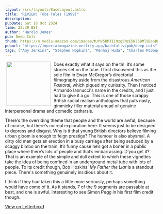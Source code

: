 ```yaml
---
layout: /src/layouts/BaseLayout.astro
title: "REVIEW: Tube Tales (1999)"
description: 
pubDate: Sat 19 Oct 2024
time: 22:39 BST
author: 'Harold James'
pub: Deep Cuts
thumb: https://m.media-amazon.com/images/M/MV5BMTI1Nzg5NzE5Nl5BMl5BanBnXkFtZTYwMDI4MTI5._V1_FMjpg_UX1000_.jpg
puburl: "https://imperialmagazine.netlify.app/bashfultv/pub/deep-cuts"
tags: ["Amy Jenkins", "Stephen Hopkins", "Menhaj Huda", "Charles McDougall", "Bob Hoskins", "Ewan McGregor", "Jude Law", "Armando Iannucci", "Gaby Dellal", "British film", "Social realism", "anthology film"]
---
```

<img src="https://m.media-amazon.com/images/M/MV5BMTI1Nzg5NzE5Nl5BMl5BanBnXkFtZTYwMDI4MTI5._V1_FMjpg_UX1000_.jpg" style="width:145px;height:auto;float:left;padding-right:10px;padding-left:5px;">

Does exactly what it says on the tin: it’s some stories set on the tube. I first discovered this as the sole film in Ewan McGregor’s directorial filmography aside from the disastrous <i>American Pastoral</i>, which piqued my curiosity. Then I noticed Armando Iannucci's name in the credits, and I just had to give it a go. This is one of those scrappy British social realism anthologies that puts nasty, gimmicky filler material ahead of genuine interpersonal drama and comedic catharsis. 

There's the overriding theme that people and the world are awful, because of course, but there's no real exploration here. It seems just to be designed to depress and disgust. Why is it that young British directors believe filming urban gloom is enough to feign prestige? The humour is also abysmal. A dirty old man gets an erection in a busy carriage after being seduced by a scaggy bimbo on the train. It’s funny cause he’s got a boner in a public place where there’s lots of people and that’s embarrassing. D’you get it? That is an example of the simple and dull extent to which these vignettes take the idea of being confined in an underground metal tube with lots of people. To its credit though, Bob Hoskins’ <i>My Father the Liar</i> is a standout piece. There's something genuinely insidious about it. 

I think if they had taken this a little more seriously, perhaps something would have come of it. As it stands, 7 of the 9 segments are passable at best, and one is awful. Interesting to see Simon Pegg in his first film credit though.

<a href="https://letterboxd.com/for_you_bruce/film/tube-tales" target="_blank" rel="noopener noreferrer">View on Letterboxd</a>